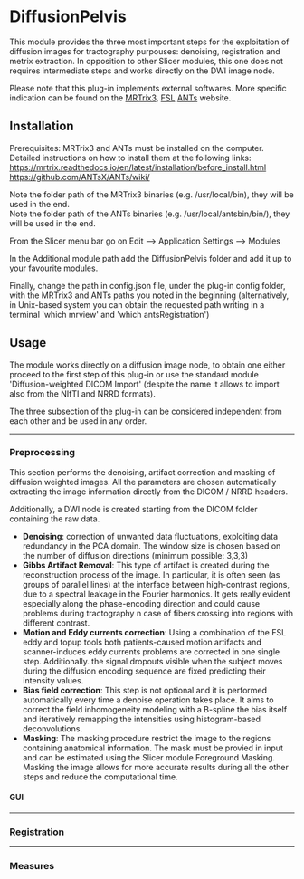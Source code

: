 # DiffusionPelvis
This module provides the three most important steps for the exploitation of diffusion images for tractography purpouses:
denoising, registration and metrix extraction.
In opposition to other Slicer modules, this one does not requires intermediate steps and works directly on the DWI image node.

Please note that this plug-in implements external softwares. More specific indication can be found on the [MRTrix3][1], [FSL][3]
[ANTs][2] website.

## Installation
Prerequisites: MRTrix3 and ANTs must be installed on the computer. Detailed instructions on how to install them at the following links:<br>
 <https://mrtrix.readthedocs.io/en/latest/installation/before_install.html> <br>
 <https://github.com/ANTsX/ANTs/wiki/>

Note the folder path of the MRTrix3 binaries (e.g. /usr/local/bin), they will be used in the end.<br>
Note the folder path of the ANTs binaries (e.g. /usr/local/antsbin/bin/), they will be used in the end.

From the Slicer menu bar go on Edit --> Application Settings --> Modules

In the Additional module path add the DiffusionPelvis folder and add it up to your favourite modules.

Finally, change the path in config.json file, under the plug-in config folder, with the MRTrix3 and ANTs paths you noted in the beginning (alternatively,
in Unix-based system you can obtain the requested path writing in a terminal 'which mrview' and 'which antsRegistration')

## Usage
The module works directly on a diffusion image node, to obtain one either proceed to the first step of this plug-in or use the standard
module 'Diffusion-weighted DICOM Import' (despite the name it allows to import also from the NIfTI and NRRD formats).

The three subsection of the plug-in can be considered independent from each other and be used in any order.
___
### Preprocessing
This section performs the denoising, artifact correction and masking of diffusion weighted images. All the parameters are
chosen automatically extracting the image information directly from the DICOM / NRRD headers.

Additionally, a DWI node is created starting from the DICOM folder containing the raw data.

* **Denoising**: correction of unwanted data fluctuations, exploiting data redundancy in the PCA domain. The window size is chosen
based on the number of diffusion directions (minimum possible: 3,3,3) 
* **Gibbs Artifact Removal**: This type of artifact is created during the reconstruction process of the image. In particular, 
it is often seen (as groups of parallel lines) at the interface between high-contrast regions, due to a spectral leakage in the
Fourier harmonics. It gets really evident especially along the phase-encoding direction and could cause problems during tractography
n case of fibers crossing into regions with different contrast.
* **Motion and Eddy currents correction**: Using a combination of the FSL eddy and topup tools both patients-caused motion
artifacts and scanner-induces eddy currents problems are corrected in one single step. Additionally. the signal dropouts visible
when the subject moves during the diffusion encoding sequence are fixed predicting their intensity values.
* **Bias field correction**: This step is not optional and it is performed automatically every time a denoise operation takes place.
It aims to correct the field inhomogeneity modeling with a B-spline the bias itself and iteratively remapping the intensities 
using histogram-based deconvolutions.
* **Masking**: The masking procedure restrict the image to the regions containing anatomical information. The mask must be
provied in input and can be estimated using the Slicer module Foreground Masking. Masking the image allows for more accurate results
during all the other steps and reduce the computational time.

#### GUI


___
### Registration

___
### Measures


[1]: http://www.mrtrix.org
[2]: http://stnava.github.io/ANTs/
[3]: https://fsl.fmrib.ox.ac.uk/fsl/fslwiki/FSL